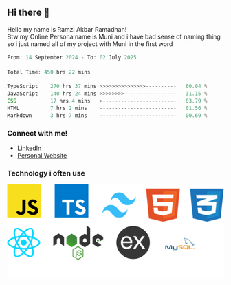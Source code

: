 ## Hi there 👋
Hello my name is Ramzi Akbar Ramadhan!\
Btw my Online Persona name is Muni and i have bad sense of naming thing so i just named all of my project with Muni in the first word
<!--START_SECTION:Muni-->

```Javascript
From: 14 September 2024 - To: 02 July 2025

Total Time: 450 hrs 22 mins

TypeScript    270 hrs 37 mins >>>>>>>>>>>>>>>----------   60.04 %
JavaScript    140 hrs 24 mins >>>>>>>>-----------------   31.15 %
CSS           17 hrs 4 mins   >------------------------   03.79 %
HTML          7 hrs 2 mins    -------------------------   01.56 %
Markdown      3 hrs 7 mins    -------------------------   00.69 %
```

<!--END_SECTION:Muni-->
### Connect with me!
* [LinkedIn](https://www.linkedin.com/in/ramzi-akbar-ramadhan-b8b05a243/)
* [Personal Website](https://www.muniporto.my.id/)
### Technology i often use
![Technology List](assets/techlist.png)
